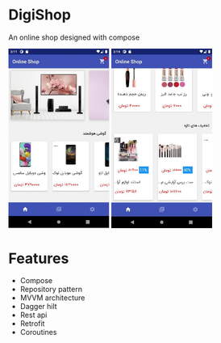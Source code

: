 # DigiShop
An online shop designed with compose

<img src="https://github.com/Anahitavakoli/DigiShop/blob/master/Screen01-shop.JPG" width="200"> <img src="https://github.com/Anahitavakoli/DigiShop/blob/master/Screen02-shop.JPG" width="200">

# Features
- Compose
- Repository pattern
- MVVM architecture
- Dagger hilt
- Rest api
- Retrofit
- Coroutines
